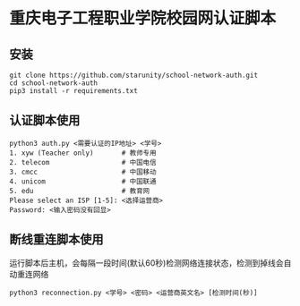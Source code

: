 # 重庆电子工程职业学院校园网认证脚本

## 安装
```shell
git clone https://github.com/starunity/school-network-auth.git
cd school-network-auth
pip3 install -r requirements.txt
```

## 认证脚本使用

```shell
python3 auth.py <需要认证的IP地址> <学号>
1. xyw (Teacher only)       # 教师专用
2. telecom                  # 中国电信
3. cmcc                     # 中国移动
4. unicom                   # 中国联通
5. edu                      # 教育网
Please select an ISP [1-5]: <选择运营商>
Password: <输入密码没有回显>
```

## 断线重连脚本使用

运行脚本后主机，会每隔一段时间(默认60秒)检测网络连接状态，检测到掉线会自动重连网络

```shell
python3 reconnection.py <学号> <密码> <运营商英文名> [检测时间(秒)]
```

